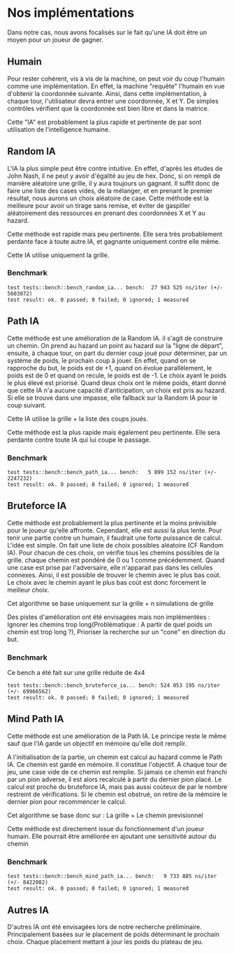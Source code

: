 Nos implémentations
===================

Dans notre cas, nous avons focalisés sur le fait qu'une IA doit être un moyen pour un joueur de gagner.

## Humain

Pour rester cohérent, vis à vis de la machine, on peut voir du coup l'humain comme une implémentation. En effet,
la machine "requête" l'humain en vue d'obtenir la coordonnée suivante. Ainsi, dans cette implémentation, à chaque tour,
l'utilisateur devra entrer une coordonnée, X et Y. De simples contrôles vérifient que la coordonnée est bien libre
et dans la matrice.

Cette "IA" est probablement la plus rapide et pertinente de par sont utilisation de l'intelligence humaine.

## Random IA

L'IA la plus simple peut être contre intuitive. En effet, d'après les études de John Nash, il ne peut y avoir d'égalité
au jeu de hex. Donc, si on rempli de manière aléatoire une grille, il y aura toujours un gagnant. Il suffit donc de
faire une liste des cases vides, de la mélanger, et en prenant le premier résultat, nous aurons un choix aléatoire
de case. Cette méthode est la meilleure pour avoir un tirage sans remise, et éviter de gaspiller aléatoirement
des ressources en prenant des coordonnées X et Y au hazard.

Cette méthode est rapide mais peu pertinente. Elle sera très probablement perdante face à toute autre IA, et gagnante
uniquement contre elle même.

Cette IA utilise uniquement la grille.

### Benchmark

    test tests::bench::bench_random_ia... bench:  27 943 525 ns/iter (+/- 5603072)
    test result: ok. 0 passed; 0 failed; 0 ignored; 1 measured

## Path IA

Cette méthode est une amélioration de la Random IA. il s'agit de construire un chemin. On prend au hazard un point
au hazard sur la "ligne de départ", ensuite, à chaque tour, on part du dernier coup joué pour déterminer,
par un système de poids, le prochain coup à jouer. En effet, quand on se rapproche du but, le poids est de +1,
quand on évolue parallèlement, le poids est de 0 et quand on recule, le poids est de -1.
Le choix ayant le poids le plus élevé est priorisé. Quand deux choix ont le même poids, étant donné que cette IA n'a
aucune capacité d'anticipation, un choix est pris au hazard. Si elle se trouve dans une impasse, elle fallback
sur la Random IA pour le coup suivant.

Cette IA utilise la grille + la liste des coups joués.

Cette méthode est la plus rapide mais également peu pertinente. Elle sera perdante contre toute IA qui lui coupe le passage.

### Benchmark

    test tests::bench::bench_path_ia... bench:   5 899 152 ns/iter (+/- 2247232)
    test result: ok. 0 passed; 0 failed; 0 ignored; 1 measured

## Bruteforce IA

Cette méthode est probablement la plus pertinente et la moins prévisible pour le joueur qu'elle affronte. Cependant,
elle est aussi la plus lente. Pour tenir une partie contre un humain, il faudrait une forte puissance de calcul.
L'idée est simple. On fait une liste de choix possibles aléatoire (CF Random IA). Pour chacun de ces choix, on vérifie
tous les chemins possibles de la grille. chaque chemin est pondéré de 0 ou 1 comme précédemment.
Quand une case est prise par l'adversaire, elle n'apparait pas dans les cellules connexes.
Ainsi, il est possible de trouver le chemin avec le plus bas coùt. Le choix avec le chemin ayant le plus bas coùt est
donc forcement le meilleur choix.

Cet algorithme se base uniquement sur la grille + n simulations de grille

Des pistes d'amélioration ont été envisagées mais non implémentées : Ignorer les chemins trop long(Problématique :
A partir de quel poids un chemin est trop long ?), Prioriser la recherche sur un "cone" en direction du but.

### Benchmark

Ce bench a été fait sur une grille réduite de 4x4

    test tests::bench::bench_bruteforce_ia... bench: 524 053 195 ns/iter (+/- 69966562)
    test result: ok. 0 passed; 0 failed; 0 ignored; 1 measured


## Mind Path IA

Cette méthode est une amélioration de la Path IA. Le principe reste le même sauf que l'IA garde un objectif en mémoire
qu'elle doit remplir.

A l'initialisation de la partie, un chemin est calcul au hazard comme le Path IA. Ce chemin est gardé en mémoire. Il
constitue l'objectif. A chaque tour de jeu, une case vide de ce chemin est remplie. Si jamais ce chemin est franchi par
un pion adverse, il est alors recalculé à partir du dernier pion placé. Le calcul est proche du bruteforce IA,
mais pas aussi coùteux de par le nombre restreint de vérifications. Si le chemin est obstrué, on retire de la mémoire
le dernier pion pour recommencer le calcul.

Cet algorithme se base donc sur : La grille + Le chemin previsionnel

Cette méthode est directement issue du fonctionnement d'un joueur humain. Elle pourrait être améliorée en ajoutant
une sensitivité autour du chemin

### Benchmark

    test tests::bench::bench_mind_path_ia... bench:   9 733 885 ns/iter (+/- 8422082)
    test result: ok. 0 passed; 0 failed; 0 ignored; 1 measured

## Autres IA

D'autres IA ont été envisagées lors de notre recherche préliminaire. Principalement basées sur le placement de poids
déterminant le prochain choix. Chaque placement mettant à jour les poids du plateau de jeu.